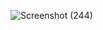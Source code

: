 ![Screenshot (244)](https://user-images.githubusercontent.com/81908636/121816691-b0e8aa80-cc9a-11eb-8906-ef184c555869.png)


